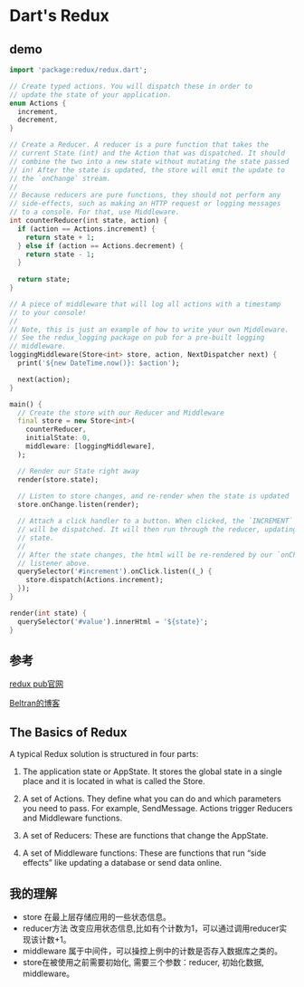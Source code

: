 # Dart's Redux 

## demo

```dart
import 'package:redux/redux.dart';

// Create typed actions. You will dispatch these in order to
// update the state of your application.
enum Actions {
  increment,
  decrement,
}

// Create a Reducer. A reducer is a pure function that takes the 
// current State (int) and the Action that was dispatched. It should
// combine the two into a new state without mutating the state passed
// in! After the state is updated, the store will emit the update to 
// the `onChange` stream.
// 
// Because reducers are pure functions, they should not perform any 
// side-effects, such as making an HTTP request or logging messages
// to a console. For that, use Middleware.
int counterReducer(int state, action) {
  if (action == Actions.increment) {
    return state + 1;
  } else if (action == Actions.decrement) {
    return state - 1;
  }
  
  return state;
}

// A piece of middleware that will log all actions with a timestamp
// to your console!
// 
// Note, this is just an example of how to write your own Middleware.
// See the redux_logging package on pub for a pre-built logging 
// middleware.
loggingMiddleware(Store<int> store, action, NextDispatcher next) {
  print('${new DateTime.now()}: $action');

  next(action);
}

main() {
  // Create the store with our Reducer and Middleware
  final store = new Store<int>(
    counterReducer, 
    initialState: 0, 
    middleware: [loggingMiddleware],
  );

  // Render our State right away
  render(store.state);
  
  // Listen to store changes, and re-render when the state is updated
  store.onChange.listen(render);

  // Attach a click handler to a button. When clicked, the `INCREMENT` action
  // will be dispatched. It will then run through the reducer, updating the 
  // state.
  //
  // After the state changes, the html will be re-rendered by our `onChange`
  // listener above. 
  querySelector('#increment').onClick.listen((_) {
    store.dispatch(Actions.increment);
  });
}

render(int state) {
  querySelector('#value').innerHtml = '${state}';
}
```

## 参考
[redux pub官网](https://pub.dev/packages/redux)

[Beltran的博客](https://beltran.work/blog/building-a-messaging-app-in-flutter-part-iii-redux/)

## The Basics of Redux
A typical Redux solution is structured in four parts:

1. The application state or AppState. It stores the global state in a single place and it is located in what is called the Store.

2. A set of Actions. They define what you can do and which parameters you need to pass. For example, SendMessage. Actions trigger Reducers and Middleware functions.

3. A set of Reducers: These are functions that change the AppState.

4. A set of Middleware functions: These are functions that run “side effects” like updating a database or send data online.

## 我的理解
* store 在最上层存储应用的一些状态信息。
* reducer方法 改变应用状态信息,比如有个计数为1，可以通过调用reducer实现该计数+1。
* middleware 属于中间件，可以操控上例中的计数是否存入数据库之类的。
* store在被使用之前需要初始化, 需要三个参数：reducer, 初始化数据, middleware。

